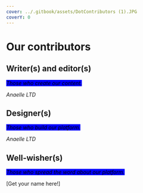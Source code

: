 ```yaml
---
cover: ../.gitbook/assets/DotContributors (1).JPG
coverY: 0
---
```


# Our contributors

## Writer(s) and editor(s)

_<mark style="background-color:blue;">Those who create our content.</mark>_

_Anaelle LTD_

## Designer(s)

_<mark style="background-color:blue;">Those who build our platform.</mark>_

_Anaelle LTD_



## Well-wisher(s)

_<mark style="background-color:blue;">Those who spread the word about our platform.</mark>_

\[Get your name here!]

